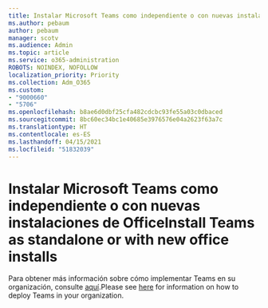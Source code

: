 ```yaml
---
title: Instalar Microsoft Teams como independiente o con nuevas instalaciones de Office
ms.author: pebaum
author: pebaum
manager: scotv
ms.audience: Admin
ms.topic: article
ms.service: o365-administration
ROBOTS: NOINDEX, NOFOLLOW
localization_priority: Priority
ms.collection: Adm_O365
ms.custom:
- "9000660"
- "5706"
ms.openlocfilehash: b8ae6d0dbf25cfa482cdcbc93fe55a03c0dbaced
ms.sourcegitcommit: 8bc60ec34bc1e40685e3976576e04a2623f63a7c
ms.translationtype: HT
ms.contentlocale: es-ES
ms.lasthandoff: 04/15/2021
ms.locfileid: "51832039"
---
```

# <a name="install-teams-as-standalone-or-with-new-office-installs"></a><span data-ttu-id="5bc69-102">Instalar Microsoft Teams como independiente o con nuevas instalaciones de Office</span><span class="sxs-lookup"><span data-stu-id="5bc69-102">Install Teams as standalone or with new office installs</span></span>

<span data-ttu-id="5bc69-103">Para obtener más información sobre cómo implementar Teams en su organización, consulte [aquí](https://docs.microsoft.com/alchemyinsights/installing-teams-as-standalone-or-with-new-existing-office-installs).</span><span class="sxs-lookup"><span data-stu-id="5bc69-103">Please see [here](https://docs.microsoft.com/alchemyinsights/installing-teams-as-standalone-or-with-new-existing-office-installs) for information on how to deploy Teams in your organization.</span></span>
